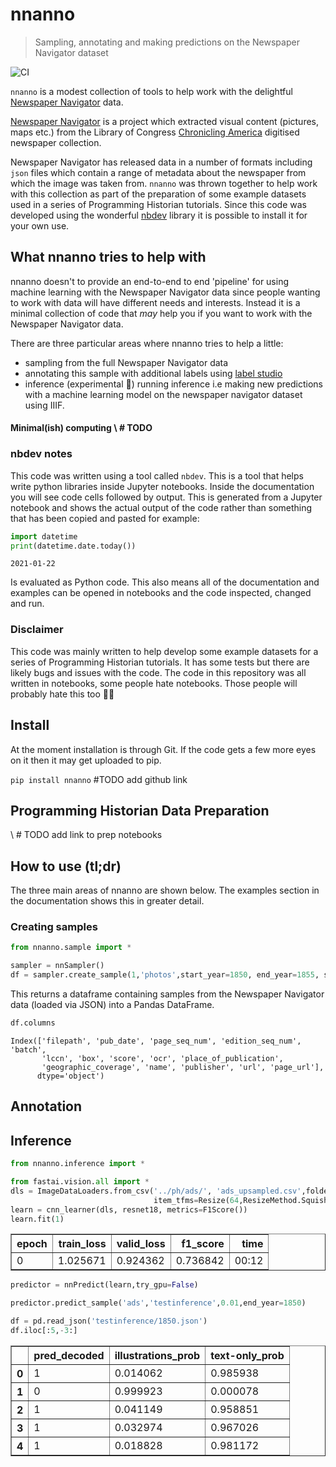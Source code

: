 # nnanno
> Sampling, annotating and making predictions on the Newspaper Navigator dataset  


![CI](https://github.com/davanstrien/nnanno/workflows/CI/badge.svg)

`nnanno` is a modest collection of tools to help work with the delightful [Newspaper Navigator](https://news-navigator.labs.loc.gov/) data. 

[Newspaper Navigator](https://news-navigator.labs.loc.gov/) is a project which extracted visual content (pictures, maps etc.) from the Library of Congress [Chronicling America](https://chroniclingamerica.loc.gov/) digitised newspaper collection. 

Newspaper Navigator has released data in a number of formats including `json` files which contain a range of metadata about the newspaper from which the image was taken from. `nnanno` was thrown together to help work with this collection as part of the preparation of some example datasets used in a series of Programming Historian tutorials. Since this code was developed using the wonderful [nbdev](nbdev.fast.ai/) library it is possible to install it for your own use. 

## What nnanno tries to help with

nnanno doesn't to provide an end-to-end to end 'pipeline' for using machine learning with the Newspaper Navigator data since people wanting to work with data will have different needs and interests. Instead it is a minimal collection of code that *may* help you if you want to work with the Newspaper Navigator data.

There are three particular areas where nnanno tries to help a little:
- sampling from the full Newspaper Navigator data
- annotating this sample with additional labels using [label studio](https://labelstud.io)
- inference (experimental 😬) running inference i.e making new predictions with a machine learning model on the newspaper navigator dataset using IIIF.

#### Minimal(ish) computing \ # TODO


### nbdev notes
This code was written using a tool called `nbdev`. This is a tool that helps write python libraries inside Jupyter notebooks. 
Inside the documentation you will see code cells followed by output. This is generated from a Jupyter notebook and shows the actual output of the code rather than something that has been copied and pasted for example:

```python
import datetime
print(datetime.date.today())
```

    2021-01-22


Is evaluated as Python code.  This also means all of the documentation and examples can be opened in notebooks and the code inspected, changed and run. 

### Disclaimer

This code was mainly written to help develop some example datasets for a series of Programming Historian tutorials. It has some tests but there are likely bugs and issues with the code. The code in this repository was all written in notebooks, some people  hate notebooks. Those people will probably hate this too 🤷‍♂️

## Install

At the moment installation is through Git. If the code gets a few more eyes on it then it may get uploaded to pip. 

`pip install nnanno` #TODO add github link

## Programming Historian Data Preparation 

\ # TODO add link to prep notebooks

## How to use (tl;dr)
The three main areas of nnanno are shown below. The examples section in the documentation shows this in greater detail.

### Creating samples

```python
from nnanno.sample import *
```

```python
sampler = nnSampler()
df = sampler.create_sample(1,'photos',start_year=1850, end_year=1855, step=1)
```

    


This returns a dataframe containing samples from the Newspaper Navigator data (loaded via JSON) into a Pandas DataFrame. 

```python
df.columns
```




    Index(['filepath', 'pub_date', 'page_seq_num', 'edition_seq_num', 'batch',
           'lccn', 'box', 'score', 'ocr', 'place_of_publication',
           'geographic_coverage', 'name', 'publisher', 'url', 'page_url'],
          dtype='object')



## Annotation

## Inference

```python
from nnanno.inference import *
```

```python
from fastai.vision.all import *
dls = ImageDataLoaders.from_csv('../ph/ads/', 'ads_upsampled.csv',folder='images', fn_col='file', label_col='label',
                                item_tfms=Resize(64,ResizeMethod.Squish), num_workers=0)
learn = cnn_learner(dls, resnet18, metrics=F1Score())
learn.fit(1)
```


<table border="1" class="dataframe">
  <thead>
    <tr style="text-align: left;">
      <th>epoch</th>
      <th>train_loss</th>
      <th>valid_loss</th>
      <th>f1_score</th>
      <th>time</th>
    </tr>
  </thead>
  <tbody>
    <tr>
      <td>0</td>
      <td>1.025671</td>
      <td>0.924362</td>
      <td>0.736842</td>
      <td>00:12</td>
    </tr>
  </tbody>
</table>


```python
predictor = nnPredict(learn,try_gpu=False)
```

```python
predictor.predict_sample('ads','testinference',0.01,end_year=1850)
```

    


```python
df = pd.read_json('testinference/1850.json')
df.iloc[:5,-3:]
```




<div>
<style scoped>
    .dataframe tbody tr th:only-of-type {
        vertical-align: middle;
    }

    .dataframe tbody tr th {
        vertical-align: top;
    }

    .dataframe thead th {
        text-align: right;
    }
</style>
<table border="1" class="dataframe">
  <thead>
    <tr style="text-align: right;">
      <th></th>
      <th>pred_decoded</th>
      <th>illustrations_prob</th>
      <th>text-only_prob</th>
    </tr>
  </thead>
  <tbody>
    <tr>
      <th>0</th>
      <td>1</td>
      <td>0.014062</td>
      <td>0.985938</td>
    </tr>
    <tr>
      <th>1</th>
      <td>0</td>
      <td>0.999923</td>
      <td>0.000078</td>
    </tr>
    <tr>
      <th>2</th>
      <td>1</td>
      <td>0.041149</td>
      <td>0.958851</td>
    </tr>
    <tr>
      <th>3</th>
      <td>1</td>
      <td>0.032974</td>
      <td>0.967026</td>
    </tr>
    <tr>
      <th>4</th>
      <td>1</td>
      <td>0.018828</td>
      <td>0.981172</td>
    </tr>
  </tbody>
</table>
</div>


